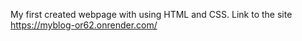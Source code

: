 My first created webpage with using HTML and CSS. Link to the site https://myblog-or62.onrender.com/
